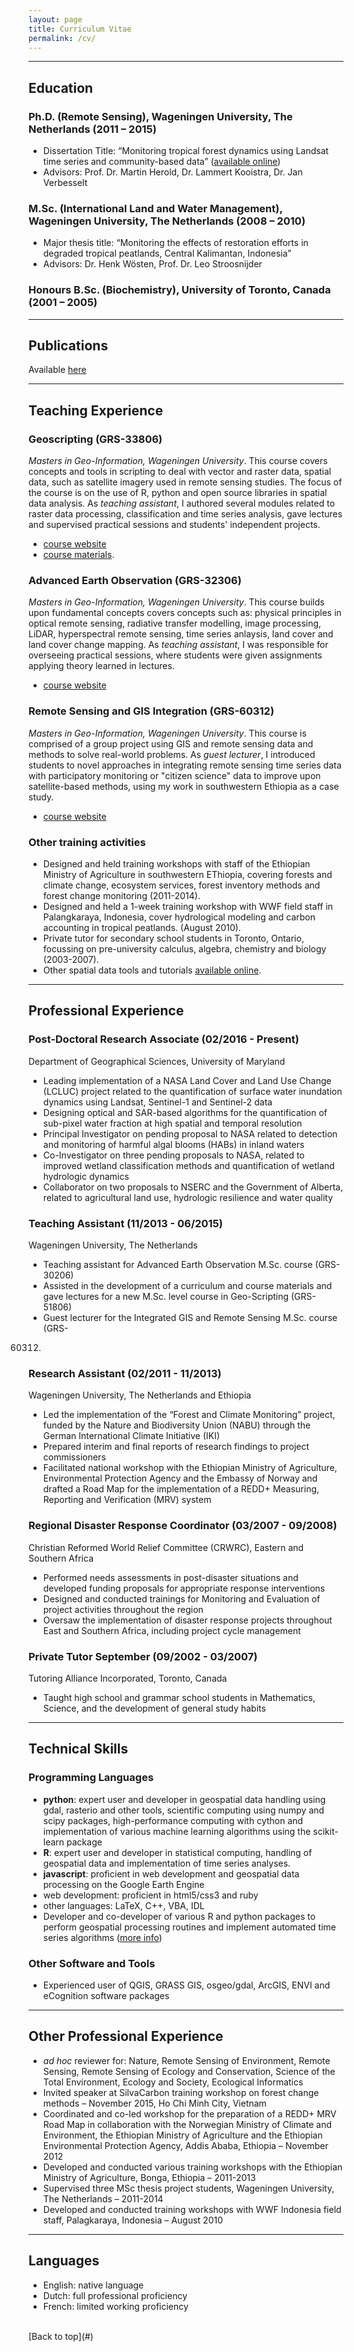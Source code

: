 ```yaml
---
layout: page
title: Curriculum Vitae 
permalink: /cv/
---
```


---

## Education
### Ph.D. (Remote Sensing), Wageningen University, The Netherlands (2011 – 2015)
* Dissertation Title: “Monitoring tropical forest dynamics using Landsat time series and
community-based data” ([available online](https://doi.org/10.13140/RG.2.1.2112.8409))
* Advisors: Prof. Dr. Martin Herold, Dr. Lammert Kooistra, Dr. Jan Verbesselt

### M.Sc. (International Land and Water Management), Wageningen University, The Netherlands (2008 – 2010)
* Major thesis title: “Monitoring the effects of restoration efforts in degraded
tropical peatlands, Central Kalimantan, Indonesia”
* Advisors: Dr. Henk W&ouml;sten, Prof. Dr. Leo Stroosnijder

### Honours B.Sc. (Biochemistry), University of Toronto, Canada (2001 – 2005)

---
## Publications

Available [here](../publications)

---
## Teaching Experience

### Geoscripting (GRS-33806)
*Masters in Geo-Information, Wageningen University*. This course covers concepts and tools in scripting to deal with vector and raster data, spatial data, such as satellite imagery used in remote sensing studies. The focus of the course is on the use of R, python and open source libraries in spatial data analysis. As *teaching assistant*, I authored several modules related to raster data processing, classification and time series analysis, gave lectures and supervised practical sessions and students' independent projects.  
* [course website](https://ssc.wur.nl/Studiegids/Vak/GRS-33806)  
* [course materials](http://geoscripting-wur.github.io/).

### Advanced Earth Observation (GRS-32306)
*Masters in Geo-Information, Wageningen University*. This course builds upon fundamental concepts covers concepts such as: physical principles in optical remote sensing, radiative transfer modelling, image processing, LiDAR, hyperspectral remote sensing, time series anlaysis, land cover and land cover change mapping. As *teaching assistant*, I was responsible for overseeing practical sessions, where students were given assignments applying theory learned in lectures.  
* [course website](https://ssc.wur.nl/Studiegids/Vak/GRS-32306)  

### Remote Sensing and GIS Integration (GRS-60312)
*Masters in Geo-Information, Wageningen University*. This course is comprised of a group project using GIS and remote sensing data and methods to solve real-world problems. As *guest lecturer*, I introduced students to novel approaches in integrating remote sensing time series data with participatory monitoring or "citizen science" data to improve upon satellite-based methods, using my work in southwestern Ethiopia as a case study.  
* [course website](https://ssc.wur.nl/Studiegids/Vak/GRS-60312)

### Other training activities
* Designed and held training workshops with staff of the Ethiopian Ministry of Agriculture in southwestern EThiopia, covering forests and climate change, ecosystem services, forest inventory methods and forest change monitoring (2011-2014).
* Designed and held a 1-week training workshop with WWF field staff in Palangkaraya, Indonesia, cover hydrological modeling and carbon accounting in tropical peatlands. (August 2010).
* Private tutor for secondary school students in Toronto, Ontario, focussing on pre-university calculus, algebra, chemistry and biology (2003-2007).
* Other spatial data tools and tutorials [available online](../resources).

---

## Professional Experience
### Post-Doctoral Research Associate (02/2016 - Present)
Department of Geographical Sciences, University of Maryland
* Leading implementation of a NASA Land Cover and Land Use Change (LCLUC) project related to the quantification of surface water inundation dynamics using Landsat, Sentinel-1 and Sentinel-2 data
* Designing optical and SAR-based algorithms for the quantification of sub-pixel water fraction at high spatial and temporal resolution
* Principal Investigator on pending proposal to NASA related to detection and monitoring of harmful algal blooms (HABs) in inland waters
* Co-Investigator on three pending proposals to NASA, related to improved wetland classification methods and quantification of wetland hydrologic dynamics
* Collaborator on two proposals to NSERC and the Government of Alberta, related to agricultural land use, hydrologic resilience and water quality


### Teaching Assistant (11/2013 - 06/2015)
Wageningen University, The Netherlands
* Teaching assistant for Advanced Earth Observation M.Sc. course (GRS-30206)
* Assisted in the development of a curriculum and course materials and gave lectures
for a new M.Sc. level course in Geo-Scripting (GRS-51806)
* Guest lecturer for the Integrated GIS and Remote Sensing M.Sc. course (GRS-
60312)

### Research Assistant (02/2011 - 11/2013)
Wageningen University, The Netherlands and Ethiopia
* Led the implementation of the “Forest and Climate Monitoring” project, funded by the Nature and Biodiversity Union (NABU) through the German International Climate Initiative (IKI)
* Prepared interim and final reports of research findings to project commissioners
* Facilitated national workshop with the Ethiopian Ministry of Agriculture,
Environmental Protection Agency and the Embassy of Norway and drafted a Road Map for the implementation of a REDD+ Measuring, Reporting and Verification (MRV) system

### Regional Disaster Response Coordinator (03/2007 - 09/2008)
Christian Reformed World Relief Committee (CRWRC), Eastern and Southern Africa
* Performed needs assessments in post-disaster situations and developed funding proposals for appropriate response interventions
* Designed and conducted trainings for Monitoring and Evaluation of project activities throughout the region
* Oversaw the implementation of disaster response projects throughout East and Southern Africa, including project cycle management

### Private Tutor September (09/2002 - 03/2007)
Tutoring Alliance Incorporated, Toronto, Canada
* Taught high school and grammar school students in Mathematics, Science, and the development of general study habits

---

## Technical Skills
### Programming Languages
* **python**: expert user and developer in geospatial data handling using gdal, rasterio and other tools, scientific computing using numpy and scipy packages, high-performance computing with cython and implementation of various machine learning algorithms using the scikit-learn package
* **R**: expert user and developer in statistical computing, handling of geospatial data and implementation of time series analyses.
* **javascript**: proficient in web development and geospatial data processing on the Google Earth Engine
* web development: proficient in html5/css3 and ruby
* other languages: LaTeX, C++, VBA, IDL
* Developer and co-developer of various R and python packages to perform geospatial processing routines and implement automated time series algorithms ([more info](../resources/))

### Other Software and Tools
* Experienced user of QGIS, GRASS GIS, osgeo/gdal, ArcGIS, ENVI and eCognition software packages

---

## Other Professional Experience
* *ad hoc* reviewer for: Nature, Remote Sensing of Environment, Remote Sensing, Remote Sensing of Ecology and Conservation, Science of the Total Environment, Ecology and Society, Ecological Informatics
* Invited speaker at SilvaCarbon training workshop on forest change methods – November 2015, Ho Chi Minh City, Vietnam
* Coordinated and co-led workshop for the preparation of a REDD+ MRV Road Map in collaboration with the Norwegian Ministry of Climate and Environment, the Ethiopian Ministry of Agriculture and the Ethiopian Environmental Protection Agency, Addis Ababa, Ethiopia – November 2012
* Developed and conducted various training workshops with the Ethiopian Ministry of Agriculture, Bonga, Ethiopia – 2011-2013
* Supervised three MSc thesis project students, Wageningen University, The Netherlands – 2011-2014
* Developed and conducted training workshops with WWF Indonesia field staff, Palagkaraya, Indonesia – August 2010

---

## Languages
* English: native language
* Dutch: full professional proficiency
* French: limited working proficiency

<br>
[Back to top](#)
